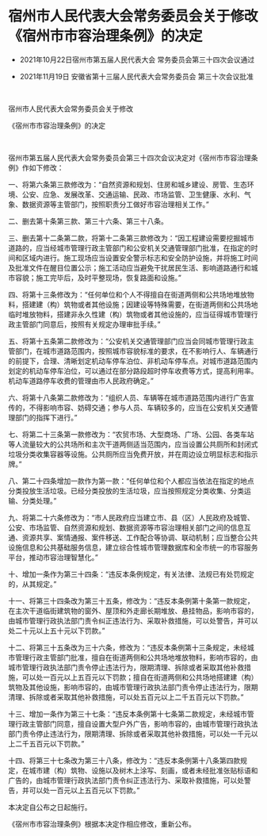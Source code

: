 # 宿州市人民代表大会常务委员会关于修改《宿州市市容治理条例》的决定

- 2021年10月22日宿州市第五届人民代表大会
  常务委员会第三十四次会议通过

- 2021年11月19日
  安徽省第十三届人民代表大会常务委员会
  第三十次会议批准

<!-- INFO END -->

​

宿州市人民代表大会常务委员会关于修改

《宿州市市容治理条例》的决定

​

宿州市第五届人民代表大会常务委员会第三十四次会议决定对《宿州市市容治理条例》作如下修改：

一、将第六条第三款修改为：“自然资源和规划、住房和城乡建设、房管、生态环境、公安、应急、发展改革、交通运输、民政、市场监管、卫生健康、水利、气象、数据资源等主管部门，按照职责分工做好市容治理相关工作。”

二、删去第十条第三款、第三十六条、第三十八条。

三、删去第十二条第二款，将第十二条第三款修改为：“因工程建设需要挖掘城市道路的，应当经城市管理行政主管部门和公安机关交通管理部门批准，在指定的时间和区域内进行。施工现场应当设置安全警示标志和安全防护设施，并将施工时间及批准文件在醒目位置公示；施工活动应当避免干扰居民生活、影响道路通行和城市容貌；施工完毕后，及时平整现场，恢复路面和设施。”

四、将第十三条修改为：“任何单位和个人不得擅自在街道两侧和公共场地堆放物料，搭建建（构）筑物或者其他设施；因建设等特殊需要，在街道两侧和公共场地临时堆放物料，搭建非永久性建（构）筑物或者其他设施的，应当征得城市管理行政主管部门同意后，按照有关规定办理审批手续。”

五、将第十五条第二款修改为：“公安机关交通管理部门应当会同城市管理行政主管部门，在城市道路范围内，按照城市容貌标准的要求，在不影响行人、车辆通行的前提下，合理、清晰划定机动车停车泊位、非机动车停车点。对城市道路范围内划定的机动车停车泊位，可以通过在部分路段超时停车收费等方式，提高利用率。机动车道路停车收费的管理由市人民政府确定。”

六、将第十八条第二款修改为：“组织人员、车辆等在城市道路范围内进行广告宣传的，不得影响市容、妨碍交通；参与人员、车辆较多的，应当在公安机关交通管理部门的指挥下进行。”

七、将第二十三条第一款修改为：“农贸市场、大型商场、广场、公园、各类车站等人流量较大的公共场所和主次干道两侧适当范围内，应当设置公共厕所和封闭式垃圾分类收集容器等设施。公共厕所应当免费开放，并在周边设立明显标志和指示牌。”

八、第二十四条增加一款作为第一款：“任何单位和个人都应当依法在指定的地点分类投放生活垃圾。已经分类投放的生活垃圾，应当按照规定分类收集、分类运输、分类处理。”

九、将第二十六条修改为：“市人民政府应当建立市、县（区）人民政府及城管、公安、市场监管、自然资源和规划、数据资源等市容治理相关部门之间的信息互通、资源共享、案情通报、案件移送、工作配合等协调、联动机制；应当整合公共设施信息和公共基础服务信息，建立综合性城市管理数据库和全市统一的市容服务平台，推动市容治理智慧化。”

十、增加一条作为第三十四条：“违反本条例规定，有关法律、法规已有处罚规定的，从其规定。”

十一、将第三十四条改为第三十五条，修改为：“违反本条例第十条第一款规定，在主次干道临街建筑物的窗外、屋顶和外走廊长期堆放、悬挂物品，影响市容的，由城市管理行政执法部门责令纠正违法行为、采取补救措施，可以处警告，并可以处二十元以上五十元以下罚款。”

十二、将第三十五条改为三十六条，修改为：“违反本条例第十三条规定，未经城市管理行政主管部门批准，擅自在街道两侧和公共场地堆放物料，影响市容的，由城市管理行政执法部门责令停止违法行为，限期清理、拆除或者采取其他补救措施，可以处一百元以上五百元以下罚款；擅自在街道两侧和公共场地搭建建（构）筑物及其他设施，影响市容的，由城市管理行政执法部门责令停止违法行为，限期清理、拆除或者采取其他补救措施，可以处五百元以上二千五百元以下罚款。”

十三、增加一条作为第三十七条：“违反本条例第十七条第二款规定，未经城市管理行政主管部门同意，擅自设置大型户外广告，影响市容的，由城市管理行政执法部门责令停止违法行为，限期清理、拆除或者采取其他补救措施，可以处一千元以上二千五百元以下罚款。”

十四、将第三十七条改为第三十八条，修改为：“违反本条例第十八条第四款规定，在城市建（构）筑物、设施以及树木上涂写、刻画，或者未经批准张贴标语和广告的，由城市管理行政执法部门责令纠正违法行为、采取补救措施，可以处警告，并可以处一百元以上五百元以下罚款。”

本决定自公布之日起施行。

《宿州市市容治理条例》根据本决定作相应修改，重新公布。
